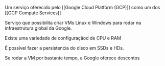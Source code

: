 Um serviço oferecido pelo  [[Google Cloud Platform (GCP)]] como um dos [[GCP Compute Services]]

Serviço que possibilita criar VMs Linux e Windows para rodar na infraestrutura global da Google.

Existe uma variedade de configuraçãod de CPU e RAM

É possível fazer a persistencia do disco em SSDs e HDs.

Se rodar a VM por bastante tempo, a Google oferece descontos



